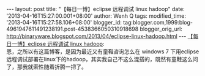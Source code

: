 --- layout: post title: "【每日一博】eclipse 远程调试 linux hadoop"
date: '2013-04-16T15:27:00.001+08:00' author: Wenh Q tags:
modified\_time: '2013-04-16T15:27:58.106+08:00' blogger\_id:
tag:blogger.com,1999:blog-4961947611491238191.post-4538366050310918698
blogger\_orig\_url:
http://binaryware.blogspot.com/2013/04/eclipse-linux-hadoop.html ---
[【每日一博】eclipse 远程调试 linux
hadoop](http://my.oschina.net/leejun2005/blog/122775):\
恩，之所以有这篇博客，是因为最近又有童鞋咨询怎么在 windows 7
下用eclipse远程调试部署在linux下的hadoop，其实我自己不这么混搭的，既然有童鞋这么问了，那我就索性随着折腾一把了。
